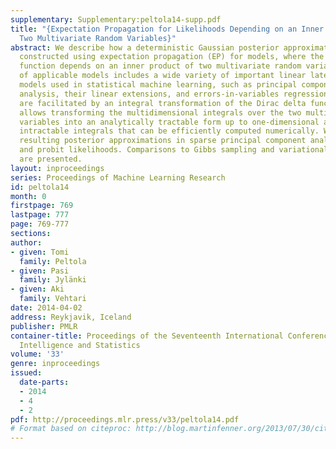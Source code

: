 ```yaml
---
supplementary: Supplementary:peltola14-supp.pdf
title: "{Expectation Propagation for Likelihoods Depending on an Inner Product of
  Two Multivariate Random Variables}"
abstract: We describe how a deterministic Gaussian posterior approximation can be
  constructed using expectation propagation (EP) for models, where the likelihood
  function depends on an inner product of two multivariate random variables. The family
  of applicable models includes a wide variety of important linear latent variable
  models used in statistical machine learning, such as principal component and factor
  analysis, their linear extensions, and errors-in-variables regression. The EP computations
  are facilitated by an integral transformation of the Dirac delta function, which
  allows transforming the multidimensional integrals over the two multivariate random
  variables into an analytically tractable form up to one-dimensional analytically
  intractable integrals that can be efficiently computed numerically. We study the
  resulting posterior approximations in sparse principal component analysis with Gaussian
  and probit likelihoods. Comparisons to Gibbs sampling and variational inference
  are presented.
layout: inproceedings
series: Proceedings of Machine Learning Research
id: peltola14
month: 0
firstpage: 769
lastpage: 777
page: 769-777
sections: 
author:
- given: Tomi
  family: Peltola
- given: Pasi
  family: Jylänki
- given: Aki
  family: Vehtari
date: 2014-04-02
address: Reykjavik, Iceland
publisher: PMLR
container-title: Proceedings of the Seventeenth International Conference on Artificial
  Intelligence and Statistics
volume: '33'
genre: inproceedings
issued:
  date-parts:
  - 2014
  - 4
  - 2
pdf: http://proceedings.mlr.press/v33/peltola14.pdf
# Format based on citeproc: http://blog.martinfenner.org/2013/07/30/citeproc-yaml-for-bibliographies/
---
```

